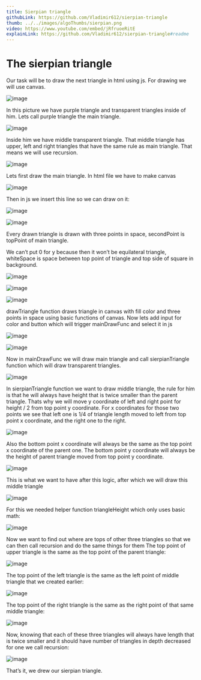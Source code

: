 ```yaml
---
title: Sierpian triangle
githubLink: https://github.com/Vladimir612/sierpian-triangle
thumb: ../../images/algoThumbs/sierpian.png
video: https://www.youtube.com/embed/jRfruoeRitE
explainLink: https://github.com/Vladimir612/sierpian-triangle#readme
---
```


<h1>The sierpian triangle</h1>

<p>Our task will be to draw the next triangle in html using js. For drawing we will use canvas.</p>

![image](https://user-images.githubusercontent.com/53167193/169936454-064c8ecc-a103-4c12-9df8-a8a6ef89f8e5.png)

In this picture we have purple triangle and transparent triangles inside of him. Lets call purple triangle the main triangle.

![image](https://user-images.githubusercontent.com/53167193/170148626-c9f82dc2-8256-4e3a-8fe4-79cc89a0d124.png)

Inside him we have middle transparent triangle. That middle triangle has upper, left and right triangles that have the same rule as main triangle. That means we will use recursion.

![image](https://user-images.githubusercontent.com/53167193/170148675-adf56a34-ed05-4d69-8de3-54c5d2c3f4b0.png)

Lets first draw the main triangle. In html file we have to make canvas

![image](https://user-images.githubusercontent.com/53167193/169936596-d17a1e8f-3671-4fea-8feb-44291103277b.png)

Then in js we insert this line so we can draw on it:

![image](https://user-images.githubusercontent.com/53167193/169937079-78b10265-95b0-4a3f-88b4-30b7d2a92084.png)

![image](https://user-images.githubusercontent.com/53167193/169937213-ddda5afa-3831-4735-8203-1b5c321d5db9.png)

Every drawn triangle is drawn with three points in space, secondPoint is topPoint of main triangle.

We can’t put 0 for y because then it won’t be equilateral triangle, whiteSpace is space between top point of triangle and top side of square in background.

![image](https://user-images.githubusercontent.com/53167193/170054675-20fb2dd4-c784-43c5-86e9-77c2742bfc2b.png)

![image](https://user-images.githubusercontent.com/53167193/169937311-45de82a8-408f-492b-80c0-5770672ce40f.png)

![image](https://user-images.githubusercontent.com/53167193/169937383-2aa8c745-cafe-4076-86b9-31459f28d8cf.png)

drawTriangle function draws triangle in canvas with fill color and three points in space using basic functions of canvas.
Now lets add input for color and button which will trigger mainDrawFunc and select it in js

![image](https://user-images.githubusercontent.com/53167193/169937496-e4e8a1b8-dbe5-402b-ac6f-efa7925b10a3.png)

![image](https://user-images.githubusercontent.com/53167193/169937608-5c705f49-9971-4619-9239-13e462bde0d9.png)

Now in mainDrawFunc we will draw main triangle and call sierpianTriangle function which will draw transparent triangles.

![image](https://user-images.githubusercontent.com/53167193/169937707-1532604f-48bf-40ef-b3a9-5c531cce67e9.png)

In sierpianTriangle function we want to draw middle triangle, the rule for him is that he will always have height that is twice smaller than the parent triangle. Thats why we will move y coordinate of left and right point for height / 2 from top point y coordinate. For x coordinates for those two points we see that left one is 1/4 of triangle length moved to left from top point x coordinate, and the right one to the right.

![image](https://user-images.githubusercontent.com/53167193/169937778-ac87667e-f655-45b1-91a1-a6ac64e4a685.png)

Also the bottom point x coordinate will always be the same as the top point x coordinate of the parent one. The bottom point y coordinate will always be the height of parent triangle moved from top point y coordinate.

![image](https://user-images.githubusercontent.com/53167193/169937814-25dd67fb-d7f4-4be8-8c4d-8976960c8df4.png)

This is what we want to have after this logic, after which we will draw this middle triangle

![image](https://user-images.githubusercontent.com/53167193/169937946-f88766cd-a486-45e3-8226-4033bc4d073d.png)

For this we needed helper function triangleHeight which only uses basic math:

![image](https://user-images.githubusercontent.com/53167193/169938028-c109fc31-52f6-4b6e-8413-d3cf7b52533b.png)

Now we want to find out where are tops of other three triangles so that we can then call recursion and do the same things for them
The top point of upper triangle is the same as the top point of the parent triangle:

![image](https://user-images.githubusercontent.com/53167193/169938108-f0378dc5-f174-47f0-97fa-22a496637173.png)

The top point of the left triangle is the same as the left point of middle triangle that we created earlier:

![image](https://user-images.githubusercontent.com/53167193/169938193-198bc6c1-1d63-400f-9298-354caa80dd96.png)

The top point of the right triangle is the same as the right point of that same middle triangle:

![image](https://user-images.githubusercontent.com/53167193/169938319-3c6c0d66-662c-43bf-b06a-670202fb1468.png)

Now, knowing that each of these three triangles will always have length that is twice smaller and it should have number of triangles in depth decreased for one we call recursion:

![image](https://user-images.githubusercontent.com/53167193/169938395-abcd4aa2-3a24-459e-afd5-ab09ec3170cc.png)

That’s it, we drew our sierpian triangle.
